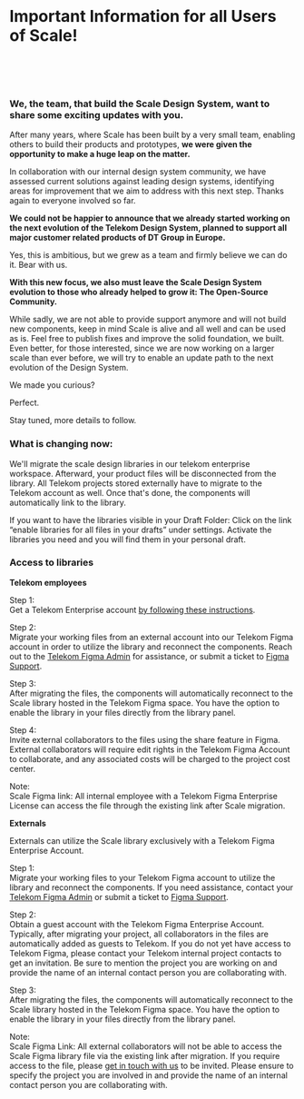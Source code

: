 <br/>

<h1 class="magenta"> Important Information for all Users of Scale! </h1>
<br/>
<br/>
<br/>

### We, the team, that build the Scale Design System, want to share some exciting updates with you.

After many years, where Scale has been built by a very small team, enabling others to build their products and prototypes, **we were given the opportunity to make a huge leap on the matter.** 

In collaboration with our internal design system community, we have assessed current solutions against leading design systems, identifying areas for improvement that we aim to address with this next step. Thanks again to everyone involved so far.

**We could not be happier to announce that we already started working on the next evolution of the Telekom Design System, planned to support all major customer related products of DT Group in Europe.**

Yes, this is ambitious, but we grew as a team and firmly believe we can do it. Bear with us.

**With this new focus, we also must leave the Scale Design System evolution to those who already helped to grow it: The Open-Source Community.**

While sadly, we are not able to provide support anymore and will not build new components, keep in mind Scale is alive and all well
and can be used as is. Feel free to publish fixes and improve the solid foundation, we built. Even better, for those interested, since we are now working on a larger scale than ever before, we will try to enable an update path to the next evolution of the Design System.

We made you curious?

Perfect.

Stay tuned, more details to follow.

### What is changing now:

We'll migrate the scale design libraries in our telekom enterprise workspace. Afterward, your product files will be disconnected from the library. All Telekom projects stored externally have to migrate to the Telekom account as well. Once that's done, the components will automatically link to the library.

If you want to have the libraries visible in your Draft Folder: 
Click on the link “enable libraries for all files in your drafts” under settings. Activate the libraries you need and you will find them in your personal draft.


### Access to libraries

**Telekom employees**

Step 1: <br/>
Get a Telekom Enterprise account [by following these instructions](https://seu30.gdc-dmst01.t-systems.com/confluence/display/SETOOLSBETRIEB/Figma@DT+How+to+add+User).

Step 2: <br/>
Migrate your working files from an external account into our Telekom Figma account in order to utilize the library and reconnect the components. Reach out to the [Telekom Figma Admin](seu-operation@t-systems.com) for assistance, or submit a ticket to [Figma Support](https://help.figma.com/hc/en-us/requests/new?ticket_form_id=360001731233).

Step 3: <br/>
After migrating the files, the components will automatically reconnect to the Scale library hosted in the Telekom Figma space. You have the option to enable the library in your files directly from the library panel.

Step 4: <br/> Invite external collaborators to the files using the share feature in Figma. External collaborators will require edit rights in the Telekom Figma Account to collaborate, and any associated costs will be charged to the project cost center.

Note: <br/>
Scale Figma link: All internal employee with a Telekom Figma Enterprise License can access the file through the existing link after Scale migration. 

**Externals**

Externals can utilize the Scale library exclusively with a Telekom Figma Enterprise Account.

Step 1: <br/>
Migrate your working files to your Telekom Figma account to utilize the library and reconnect the components. If you need assistance, contact your [Telekom Figma Admin](seu-operation@t-systems.com) or submit a ticket to [Figma Support](https://help.figma.com/hc/en-us/requests/new?ticket_form_id=360001731233).  

Step 2: <br/>
Obtain a guest account with the Telekom Figma Enterprise Account. Typically, after migrating your project, all collaborators in the files are automatically added as guests to Telekom. If you do not yet have access to Telekom Figma, please contact your Telekom internal project contacts to get an invitation. Be sure to mention the project you are working on and provide the name of an internal contact person you are collaborating with.

Step 3: <br/>
After migrating the files, the components will automatically reconnect to the Scale library hosted in the Telekom Figma space. You have the option to enable the library in your files directly from the library panel.

Note: <br/>
Scale Figma Link: All external collaborators will not be able to access the Scale Figma library file via the existing link after migration. If you require access to the file, please [get in touch with us](contact@brand-design.telekom.com) to be invited. Please ensure to specify the project you are involved in and provide the name of an internal contact person you are collaborating with.